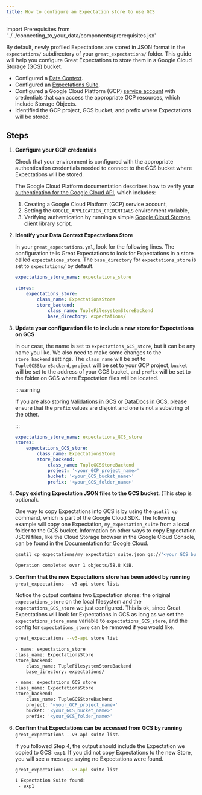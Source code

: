 ```yaml
---
title: How to configure an Expectation store to use GCS
---
```

import Prerequisites from '../../connecting_to_your_data/components/prerequisites.jsx'

By default, newly profiled Expectations are stored in JSON format in the ``expectations/`` subdirectory of your ``great_expectations/`` folder.  This guide will help you configure Great Expectations to store them in a Google Cloud Storage (GCS) bucket.

<Prerequisites>

- Configured a [Data Context](../../../tutorials/getting_started/initialize_a_data_context.md).
- Configured an [Expectations Suite](../../../tutorials/getting_started/create_your_first_expectations.md).
- Configured a Google Cloud Platform (GCP) [service account](https://cloud.google.com/iam/docs/service-accounts) with credentials that can access the appropriate GCP resources, which include Storage Objects.
- Identified the GCP project, GCS bucket, and prefix where Expectations will be stored.

</Prerequisites>

Steps
-----

1. **Configure your GCP credentials**

    Check that your environment is configured with the appropriate authentication credentials needed to connect to the GCS bucket where Expectations will be stored.

    The Google Cloud Platform documentation describes how to verify your [authentication for the Google Cloud API](https://cloud.google.com/docs/authentication/getting-started), which includes:

    1. Creating a Google Cloud Platform (GCP) service account,
    2. Setting the ``GOOGLE_APPLICATION_CREDENTIALS`` environment variable,
    3. Verifying authentication by running a simple [Google Cloud Storage client](https://cloud.google.com/storage/docs/reference/libraries) library script.

2. **Identify your Data Context Expectations Store**

    In your ``great_expectations.yml``, look for the following lines.  The configuration tells Great Expectations to look for Expectations in a store called ``expectations_store``. The ``base_directory`` for ``expectations_store`` is set to ``expectations/`` by default.

    ```yaml
    expectations_store_name: expectations_store

    stores:
        expectations_store:
            class_name: ExpectationsStore
            store_backend:
                class_name: TupleFilesystemStoreBackend
                base_directory: expectations/
    ```


3. **Update your configuration file to include a new store for Expectations on GCS**

    In our case, the name is set to ``expectations_GCS_store``, but it can be any name you like.  We also need to make some changes to the ``store_backend`` settings.  The ``class_name`` will be set to ``TupleGCSStoreBackend``, ``project`` will be set to your GCP project, ``bucket`` will be set to the address of your GCS bucket, and ``prefix`` will be set to the folder on GCS where Expectation files will be located.

    :::warning

    If you are also storing [Validations in GCS](./how_to_configure_a_validation_result_store_in_gcs.md) or [DataDocs in GCS](../configuring_data_docs/how_to_host_and_share_data_docs_on_gcs), please ensure that the ``prefix`` values are disjoint and one is not a substring of the other.

    :::

    ```yaml
    expectations_store_name: expectations_GCS_store
    stores:
        expectations_GCS_store:
            class_name: ExpectationsStore
            store_backend:
                class_name: TupleGCSStoreBackend
                project: '<your_GCP_project_name>'
                bucket: '<your_GCS_bucket_name>'
                prefix: '<your_GCS_folder_name>'
    ```


4. **Copy existing Expectation JSON files to the GCS bucket**. (This step is optional).

    One way to copy Expectations into GCS is by using the ``gsutil cp`` command, which is part of the Google Cloud SDK. The following example will copy one Expectation, ``my_expectation_suite`` from a local folder to the GCS bucket. Information on other ways to copy Expectation JSON files, like the Cloud Storage browser in the Google Cloud Console, can be found in the [Documentation for Google Cloud](https://cloud.google.com/storage/docs/uploading-objects).

    ```bash
    gsutil cp expectations/my_expectation_suite.json gs://'<your_GCS_bucket_name>'/'<your_GCS_folder_name>'

    Operation completed over 1 objects/58.8 KiB.
    ```


5. **Confirm that the new Expectations store has been added by running** ``great_expectations --v3-api store list``.

    Notice the output contains two Expectation stores: the original ``expectations_store`` on the local filesystem and the ``expectations_GCS_store`` we just configured.  This is ok, since Great Expectations will look for Expectations in GCS as long as we set the ``expectations_store_name`` variable to ``expectations_GCS_store``, and the config for ``expectations_store`` can be removed if you would like.

    ```bash
    great_expectations --v3-api store list

    - name: expectations_store
    class_name: ExpectationsStore
    store_backend:
        class_name: TupleFilesystemStoreBackend
        base_directory: expectations/

    - name: expectations_GCS_store
    class_name: ExpectationsStore
    store_backend:
        class_name: TupleGCSStoreBackend
        project: '<your_GCP_project_name>'
        bucket: '<your_GCS_bucket_name>'
        prefix: '<your_GCS_folder_name>'
    ```


6. **Confirm that Expectations can be accessed from GCS by running** ``great_expectations --v3-api suite list``.

    If you followed Step 4, the output should include the Expectation we copied to GCS: ``exp1``.  If you did not copy Expectations to the new Store, you will see a message saying no Expectations were found.

    ```bash
    great_expectations --v3-api suite list

    1 Expectation Suite found:
     - exp1
    ```
